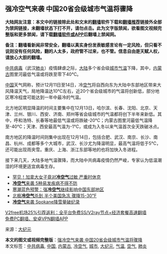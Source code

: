  <h2>强冷空气来袭 中国20省会级城市气温将骤降</h2> <p class="notice"><b>大陆网友注意：本文中的链接除此处和文末的<a href="https://github.com/bannedbook/fanqiang" >翻墙</a>软件下载和<a href="https://github.com/killgcd/justmysocks/blob/master/README.md">翻墙推荐</a>链接外全部为禁网链接，未翻墙状态下打不开，请勿点击。此为文字版禁闻，欲看图文视频完整版和更多禁闻，请下载<a href="https://github.com/bannedbook/fanqiang">翻墙软件或APP</a>后翻墙上禁闻网。</p><p>备注：翻墙看新闻非常安全，翻墙以真实身份发表敏感言论有一定风险，但只看不说则没有任何风险，翻的人太多，政府管不过来，也不管。信息自由是天赋人权，请放心大胆的翻墙。</b></p>  <div class="entry"> <p><a href="https://www.bannedbook.org/bnews/tag/%e4%b8%ad%e5%85%b1%e7%97%85%e6%af%92/" class="st_tag internal_tag" rel="tag" title="标签 中共病毒 下的日志">中共病毒</a>（武汉<a href="https://www.bannedbook.org/bnews/tag/%e8%82%ba%e7%82%8e/" class="st_tag internal_tag" rel="tag" title="标签 肺炎 下的日志">肺炎</a>）疫情肆虐之际，<span class='wp_keywordlink_affiliate'><a href="https://www.bannedbook.org/" title="大陆" target="_blank">大陆</a></span>多个省会级<a href="https://www.bannedbook.org/bnews/tag/%E5%9F%8E%E5%B8%82/" class="st_tag internal_tag" rel="tag" title="标签 城市 下的日志">城市</a><a href="https://www.bannedbook.org/bnews/tag/%E6%B0%94%E6%B8%A9/" class="st_tag internal_tag" rel="tag" title="标签 气温 下的日志">气温</a>下降，其中，<a href="https://www.bannedbook.org/bnews/tag/%e5%86%85%e8%92%99%e5%8f%a4/" class="st_tag internal_tag" rel="tag" title="标签 内蒙古 下的日志">内蒙古</a>图里河最低气温或将跌至零下40℃。</p> <p><span class='wp_keywordlink_affiliate'><a href="https://www.bannedbook.org/" title="中国" target="_blank">中国</a></span>天气网称，预计12月11日至14日，冷<a href="https://www.bannedbook.org/bnews/tag/%E7%A9%BA%E6%B0%94/" class="st_tag internal_tag" rel="tag" title="标签 空气 下的日志">空气</a>将自西向东为大陆中东部地区带来大风降温天气，局地降温达10℃左右，近20个省会级城市的气温将创新低，部分地区寒冷程度可能达到一年中最冷的气温。</p> <p>北方地区明显降温的时间主要集中在12月13日，哈尔滨、长春、沈阳、北京、天津、兰州、银川、西安、济南、郑州等省会级城市的气温都将创下半年来新低。其中，呼和浩特、长春等地最低气温或将跌破-20℃；内蒙古图里河最低气温降至-40℃；天津、西安最高气温为-1℃，或成为入冬以来气温首次全天跌破冰点。</p>  <p>南方地区的降温时间则集中出现在12月14日，包括合肥、武汉、南京、长沙、南昌、杭州、成都等多个大城市，武汉、长沙尤为降温明显，最高气温将低于5℃，还可能出现雨夹雪。重庆、上海、浙江东部等地的也将加快入冬进程。</p> <p>接下来几天，大陆多地气温骤降，而大陆中共病毒疫情仍然严峻，专家认为低温潮湿的环境更适宜病毒生存。</p> <ul class='op-related-articles' title='相关阅读'> <li><a href='https://www.bannedbook.org/bnews/cnnews/20191205/1235577.html' target='_blank'>罕见！加拿大女子竟对<b>冷空气</b>过敏 严重时休克</a></li> <li><a href='https://www.bannedbook.org/bnews/health/20191124/1228763.html' target='_blank'><b>冷空气</b>来袭 5种易发疾病不得不防</a></li> <li><a href='https://www.bannedbook.org/bnews/baitai/20191118/1225642.html' target='_blank'>寒潮蓝色预警：强<b>冷空气</b>继续影响中国东部地区</a></li> <li><a href='https://www.bannedbook.org/bnews/cnnews/20191110/1220580.html' target='_blank'>北极<b>冷空气</b>杀到 半个美国急冻 骤降15-30℉</a></li> <li><a href='https://www.bannedbook.org/bnews/worldnews/usa/20191011/1205123.html' target='_blank'><b>冷空气</b>来袭 Spokane降雪量破纪录</a></li> </ul> <p class="texttj"> <a href="https://github.com/bannedbook/fanqiang/wiki/V2ray%E6%9C%BA%E5%9C%BA" target="_blank">V2free机场25%引荐返利：全平台免费SS/V2ray节点+经济套餐高速翻墙</a><br/> <a href="https://github.com/bannedbook/fanqiang/wiki/%E7%A6%81%E9%97%BB%E7%BD%91%E5%AE%89%E5%8D%93%E7%BF%BB%E5%A2%99%E6%96%B0%E9%97%BBAPP" target="_blank">免费PC翻墙、安卓VPN翻墙APP</a></p><p> 来源：<span class='wp_keywordlink_affiliate'><a href="http://www.epochtimes.com/" title="大纪元" target="_blank">大纪元</a></span> </p> <a name='sharetosocial'></a>       <div><b>本文的图文或视频完整版</b>：<a href='https://www.bannedbook.org/bnews/cbnews/20201216/1448786.html'>强冷空气来袭 中国20省会级城市气温将骤降</a></div>  </div><!--END ENTRY--> <div class="postfooter"> <div>本文标签：<a href="https://www.bannedbook.org/bnews/tag/%e4%b8%ad%e5%85%b1%e7%97%85%e6%af%92/" rel="tag">中共病毒</a>, <a href="https://www.bannedbook.org/bnews/tag/%E4%B8%AD%E5%9B%BD/" rel="tag">中国</a>, <a href="https://www.bannedbook.org/bnews/tag/%e5%86%85%e8%92%99%e5%8f%a4/" rel="tag">内蒙古</a>, <a href="https://www.bannedbook.org/bnews/tag/%E5%86%B7%E7%A9%BA%E6%B0%94/" rel="tag">冷空气</a>, <a href="https://www.bannedbook.org/bnews/tag/%E5%9F%8E%E5%B8%82/" rel="tag">城市</a>, <a href="https://www.bannedbook.org/bnews/tag/%e5%a4%a7%e7%ba%aa%e5%85%83/" rel="tag">大纪元</a>, <a href="https://www.bannedbook.org/bnews/tag/%E6%B0%94%E6%B8%A9/" rel="tag">气温</a>, <a href="https://www.bannedbook.org/bnews/tag/%E7%A9%BA%E6%B0%94/" rel="tag">空气</a>, <a href="https://www.bannedbook.org/bnews/tag/%e8%82%ba%e7%82%8e/" rel="tag">肺炎</a></div>  </div><!--END POSTFOOTER--> 